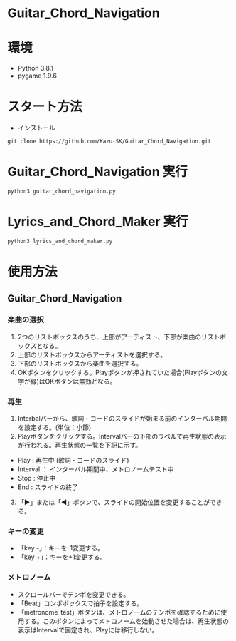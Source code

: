 # Guitar_Chord_Navigation


# 環境
* Python 3.8.1
* pygame 1.9.6

# スタート方法
* インストール
```
git clone https://github.com/Kazu-SK/Guitar_Chord_Navigation.git
```

# Guitar_Chord_Navigation 実行
```
python3 guitar_chord_navigation.py
```

# Lyrics_and_Chord_Maker 実行
```
python3 lyrics_and_chord_maker.py
```

# 使用方法
## Guitar_Chord_Navigation
### 楽曲の選択
1. 2つのリストボックスのうち、上部がアーティスト、下部が楽曲のリストボックスとなる。
2. 上部のリストボックスからアーティストを選択する。
3. 下部のリストボックスから楽曲を選択する。
4. OKボタンをクリックする。Playボタンが押されていた場合(Playボタンの文字が緑)はOKボタンは無効となる。

### 再生
1. Interbalバーから、歌詞・コードのスライドが始まる前のインターバル期間を設定する。(単位：小節)
2. Playボタンをクリックする。Intervalバーの下部のラベルで再生状態の表示が行われる。再生状態の一覧を下記に示す。
 - Play : 再生中 (歌詞・コードのスライド)
 - Interval ： インターバル期間中、メトロノームテスト中
 - Stop : 停止中 
 - End : スライドの終了

3. 「▶」または「◀」ボタンで、スライドの開始位置を変更することができる。

### キーの変更
- 「key -」：キーを-1変更する。
- 「key +」：キーを+1変更する。

### メトロノーム
- スクロールバーでテンポを変更できる。
- 「Beat」コンボボックスで拍子を設定する。
- 「metronome_test」ボタンは、メトロノームのテンポを確認するために使用する。このボタンによってメトロノームを始動させた場合は、再生状態の表示はIntervalで固定され、Playには移行しない。

